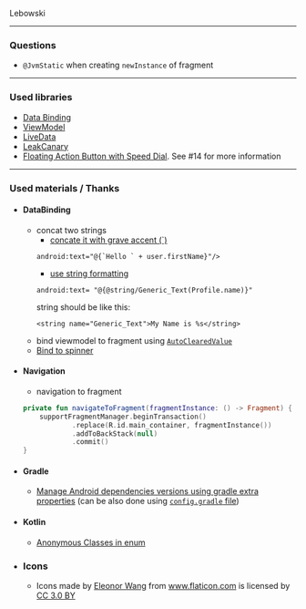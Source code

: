 Lebowski


*** 

### Questions
* `@JvmStatic` when creating `newInstance` of fragment

***

### Used libraries

* [Data Binding](https://developer.android.com/topic/libraries/data-binding/)
* [ViewModel](https://developer.android.com/topic/libraries/architecture/viewmodel)
* [LiveData](https://developer.android.com/topic/libraries/architecture/livedata)
* [LeakCanary](https://github.com/square/leakcanary)
* [Floating Action Button with Speed Dial](https://github.com/leinardi/FloatingActionButtonSpeedDial). See #14 for more information

***

### Used materials / Thanks

* #### DataBinding
    * concat two strings 
        * [concate it with grave accent (`) ](https://stackoverflow.com/a/40039962/6696410) 
        ```
        android:text="@{`Hello ` + user.firstName}"/>
        ```        
        * [use string formatting](https://stackoverflow.com/a/38984088/6696410)  
        ```
        android:text= "@{@string/Generic_Text(Profile.name)}"
        ```
        string should be like this:
        ```
        <string name="Generic_Text">My Name is %s</string>
        ```
    * bind viewmodel to fragment using [`AutoClearedValue`](https://github.com/googlesamples/android-architecture-components/blob/master/GithubBrowserSample/app/src/main/java/com/android/example/github/util/AutoClearedValue.kt)
    * [Bind to spinner](https://medium.com/fueled-engineering/binding-spinner-in-android-c5fa8c084480)
    

* #### Navigation
    * navigation to fragment
    ```kotlin
    private fun navigateToFragment(fragmentInstance: () -> Fragment) {
        supportFragmentManager.beginTransaction()
                .replace(R.id.main_container, fragmentInstance())
                .addToBackStack(null)
                .commit()
    }
    ```

* #### Gradle
    * [Manage Android dependencies versions using gradle extra properties](https://segunfamisa.com/posts/android-gradle-extra-properties) (can be also done using [`config.gradle` file](https://gist.github.com/truongngoclinh/af143066468ec5456cea6867350331fe#file-config-gradle))


* #### Kotlin
    * [Anonymous Classes in enum](https://kotlinlang.org/docs/reference/enum-classes.html#anonymous-classes)

* ### Icons
    * <div>Icons made by <a href="https://www.flaticon.com/authors/eleonor-wang" title="Eleonor Wang">Eleonor Wang</a> from <a href="https://www.flaticon.com/" title="Flaticon">www.flaticon.com</a> is licensed by <a href="http://creativecommons.org/licenses/by/3.0/" title="Creative Commons BY 3.0" target="_blank">CC 3.0 BY</a></div>